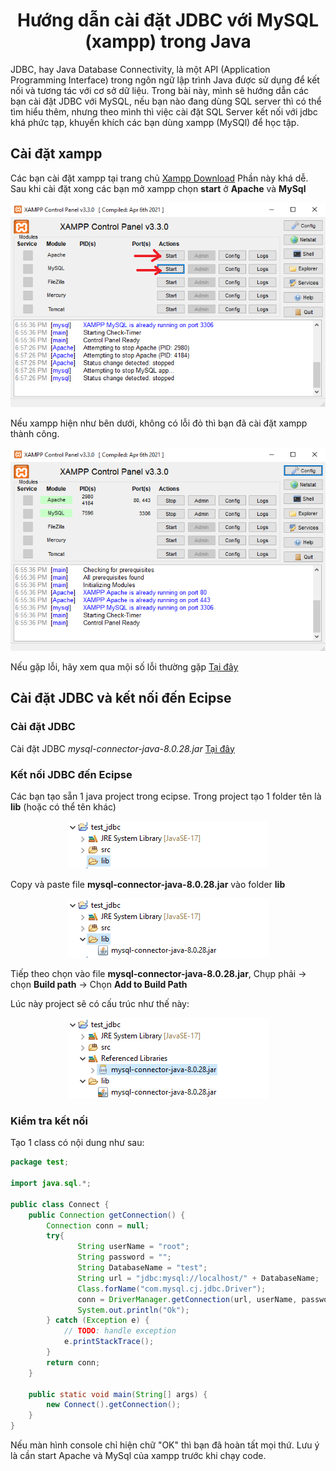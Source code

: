 <div align="center">

# Hướng dẫn cài đặt JDBC với MySQL (xampp) trong Java

</div>

JDBC, hay Java Database Connectivity, là một API (Application Programming Interface) trong ngôn ngữ lập trình Java được sử dụng để kết nối và tương tác với cơ sở dữ liệu. Trong bài này, mình sẽ hướng dẫn các bạn cài đặt JDBC với MySQL, nếu bạn nào đang dùng SQL server thì có thể tìm hiểu thêm, nhưng theo mình thì việc cài đặt SQL Server kết nối với jdbc khá phức tạp, khuyến khích các bạn dùng xampp (MySQl) để học tập.

## Cài đặt xampp
Các bạn cài đặt xampp tại trang chủ [Xampp Download](https://www.apachefriends.org/download.html)
Phần này khá dễ. Sau khi cài đặt xong các bạn mở xampp chọn **start** ở **Apache** và **MySql**

<div align="center"><img src="./assets/jdbc/jdbc2.png"></div>

Nếu xampp hiện như bên dưới, không có lỗi đỏ thì bạn đã cài đặt xampp thành công.

<div align="center"><img src="./assets/jdbc/jdbc1.png"></div>

Nếu gặp lỗi, hãy xem qua mội số lỗi thường gặp [Tại đây](./bugs.md)

## Cài đặt JDBC và kết nối đến Ecipse
### Cài đặt JDBC
Cài đặt JDBC *mysql-connector-java-8.0.28.jar* [Tại đây](./assets/jdbc/mysql-connector-java-8.0.28.jar)

### Kết nối JDBC đến Ecipse
Các bạn tạo sẵn 1 java project trong ecipse.
Trong project tạo 1 folder tên là **lib** (hoặc có thể tên khác)

<div align="center"><img src="./assets/jdbc/jdbc3.png"></div>

Copy và paste file **mysql-connector-java-8.0.28.jar** vào folder **lib**

<div align="center"><img src="./assets/jdbc/jdbc4.png"></div>

Tiếp theo chọn vào file **mysql-connector-java-8.0.28.jar**, Chụp phải -> chọn **Build path** -> Chọn **Add to Build Path**

Lúc này project sẽ có cấu trúc như thế này:
<div align="center"><img src="./assets/jdbc/jdbc5.png"></div>

### Kiểm tra kết nối
Tạo 1 class có nội dung như sau:
```java
package test;

import java.sql.*;

public class Connect {
	public Connection getConnection() {
		Connection conn = null;
		try{ 
			   String userName = "root";
			   String password = "";
			   String DatabaseName = "test";
			   String url = "jdbc:mysql://localhost/" + DatabaseName;
			   Class.forName("com.mysql.cj.jdbc.Driver");
			   conn = DriverManager.getConnection(url, userName, password);
			   System.out.println("Ok");
		} catch (Exception e) {
			// TODO: handle exception
			e.printStackTrace();
		}
		return conn;
	}
	
	public static void main(String[] args) {
		new Connect().getConnection();
	}
}
```

Nếu màn hình console chỉ hiện chữ "OK" thì bạn đã hoàn tất mọi thứ. Lưu ý là cần start Apache và MySql của xampp trước khi chạy code.
